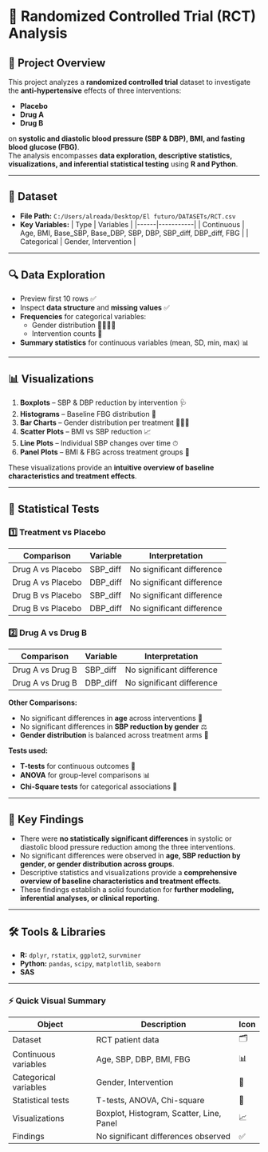# 🧪 Randomized Controlled Trial (RCT) Analysis

## 🚀 Project Overview
This project analyzes a **randomized controlled trial** dataset to investigate the **anti-hypertensive** effects of three interventions:

- **Placebo**  
- **Drug A**  
- **Drug B**  

on **systolic and diastolic blood pressure (SBP & DBP), BMI, and fasting blood glucose (FBG)**.  
The analysis encompasses **data exploration, descriptive statistics, visualizations, and inferential statistical testing** using **R and Python**.

---

## 📂 Dataset
- **File Path:** `C:/Users/alreada/Desktop/El futuro/DATASETs/RCT.csv`  
- **Key Variables:**
  | Type | Variables |
  |------|-----------|
  | Continuous | Age, BMI, Base_SBP, Base_DBP, SBP, DBP, SBP_diff, DBP_diff, FBG |
  | Categorical | Gender, Intervention |

---

## 🔍 Data Exploration

- Preview first 10 rows ✅  
- Inspect **data structure** and **missing values** ✅  
- **Frequencies** for categorical variables:  
  - Gender distribution 👨‍👩‍👧‍👦  
  - Intervention counts 💊  
- **Summary statistics** for continuous variables (mean, SD, min, max) 📊  

---

## 📊 Visualizations

1. **Boxplots** – SBP & DBP reduction by intervention 🩺  
2. **Histograms** – Baseline FBG distribution 🍬  
3. **Bar Charts** – Gender distribution per treatment 👨‍👩‍👦  
4. **Scatter Plots** – BMI vs SBP reduction 📈  
5. **Line Plots** – Individual SBP changes over time ⏱  
6. **Panel Plots** – BMI & FBG across treatment groups 📌  

These visualizations provide an **intuitive overview of baseline characteristics and treatment effects**.

---

## 🧮 Statistical Tests

### 1️⃣ Treatment vs Placebo

| Comparison | Variable | Interpretation |
|-----------|-----------|----------------|
| Drug A vs Placebo | SBP_diff | No significant difference |
| Drug A vs Placebo | DBP_diff | No significant difference |
| Drug B vs Placebo | SBP_diff | No significant difference |
| Drug B vs Placebo | DBP_diff | No significant difference |

### 2️⃣ Drug A vs Drug B

| Comparison | Variable | Interpretation |
|-----------|-----------|----------------|
| Drug A vs Drug B | SBP_diff | No significant difference |
| Drug A vs Drug B | DBP_diff | No significant difference |

**Other Comparisons:**
- No significant differences in **age** across interventions 🎂  
- No significant differences in **SBP reduction by gender** ⚖️  
- **Gender distribution** is balanced across treatment arms 👥  

**Tests used:**  
- **T-tests** for continuous outcomes 🧮  
- **ANOVA** for group-level comparisons 📊  
- **Chi-Square tests** for categorical associations 🔗  

---

## 📌 Key Findings

- There were **no statistically significant differences** in systolic or diastolic blood pressure reduction among the three interventions.  
- No significant differences were observed in **age, SBP reduction by gender, or gender distribution across groups**.  
- Descriptive statistics and visualizations provide a **comprehensive overview of baseline characteristics and treatment effects**.  
- These findings establish a solid foundation for **further modeling, inferential analyses, or clinical reporting**.

---

## 🛠️ Tools & Libraries

- **R:** `dplyr`, `rstatix`, `ggplot2`, `survminer`  
- **Python:** `pandas`, `scipy`, `matplotlib`, `seaborn`  
- **SAS**
  
---

### ⚡ Quick Visual Summary

| Object | Description | Icon |
|--------|------------|------|
| Dataset | RCT patient data | 🗂️ |
| Continuous variables | Age, SBP, DBP, BMI, FBG | 📊 |
| Categorical variables | Gender, Intervention | 👥 |
| Statistical tests | T-tests, ANOVA, Chi-square | 🧮 |
| Visualizations | Boxplot, Histogram, Scatter, Line, Panel | 📈 |
| Findings | No significant differences observed | ✅ |
